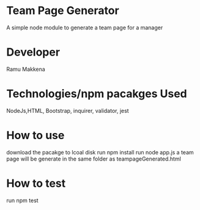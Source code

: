 # Team Page Generator
A simple node module to generate a team page for a manager
# Developer
Ramu Makkena
# Technologies/npm pacakges Used
NodeJs,HTML, Bootstrap, inquirer, validator, jest
# How to use
download the pacakge to lcoal disk
run npm install
run node app.js
a team page will be generate in the same folder as teampageGenerated.html

# How to test
run npm test
